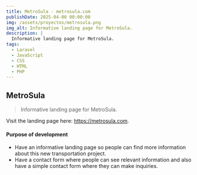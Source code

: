 ```yaml
---
title: MetroSula - metrosula.com
publishDate: 2025-04-00 00:00:00
img: /assets/proyectos/metrosula.png
img_alt: Informative landing page for MetroSula.
description: |
  Informative landing page for MetroSula.
tags:
  - Laravel
  - JavaScript
  - CSS
  - HTML
  - PHP 
---
```


## MetroSula

> Informative landing page for MetroSula.

Visit the landing page here: <a href="https://metrosula.com/">https://metrosula.com</a>.

#### Purpose of development

- Have an informative landing page so people can find more information about this new transportation project.
- Have a contact form where people can see relevant information and also have a simple contact form where they can make inquiries.


